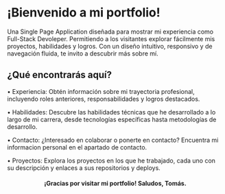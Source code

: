 # ¡Bienvenido a mi portfolio!
Una Single Page Application diseñada para mostrar mi experiencia como Full-Stack Devoleper. Permitiendo a los visitantes explorar fácilmente mis proyectos, habilidades y logros. Con un diseño intuitivo, responsivo y de navegación fluida, te invito a descubrir más sobre mí.

## ¿Qué encontrarás aquí?
<div align="left">
 
 • Experiencia: Obtén información sobre mi trayectoria profesional, incluyendo roles anteriores, responsabilidades y logros destacados.
 
 • Habilidades: Descubre las habilidades técnicas que he desarrollado a lo largo de mi carrera, desde tecnologías específicas hasta metodologías de desarrollo.

 • Contacto: ¿Interesado en colaborar o ponerte en contacto? Encuentra mi informacion personal en el apartado de contacto.

 • Proyectos: Explora los proyectos en los que he trabajado, cada uno con su descripción y enlaces a sus repositorios y deploys.
 
</div>

<h4 align="center">¡Gracias por visitar mi portfolio! Saludos, Tomás.</h4>
